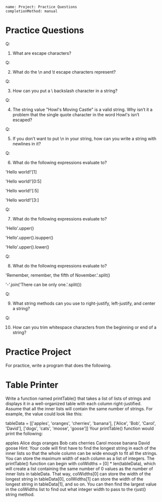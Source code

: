 ```ngMeta
name: Project: Practice Questions
completionMethod: manual
```
# Practice Questions

Q:

1. What are escape characters?

Q:

2. What do the \n and \t escape characters represent?

Q:

3. How can you put a \ backslash character in a string?

Q:

4. The string value "Howl's Moving Castle" is a valid string. Why isn’t it a problem that the single quote character in the word Howl's isn’t escaped?

Q:

5. If you don’t want to put \n in your string, how can you write a string with newlines in it?

Q:

6. What do the following expressions evaluate to?

'Hello world!'[1]

'Hello world!'[0:5]

'Hello world!'[:5]

'Hello world!'[3:]

Q:

7. What do the following expressions evaluate to?

'Hello'.upper()

'Hello'.upper().isupper()

'Hello'.upper().lower()

Q:

8. What do the following expressions evaluate to?

'Remember, remember, the fifth of November.'.split()

'-'.join('There can be only one.'.split())

Q:

9. What string methods can you use to right-justify, left-justify, and center a string?

Q:

10. How can you trim whitespace characters from the beginning or end of a string?

# Practice Project
For practice, write a program that does the following.

# Table Printer
Write a function named printTable() that takes a list of lists of strings and displays it in a well-organized table with each column right-justified. Assume that all the inner lists will contain the same number of strings. For example, the value could look like this:


tableData = [['apples', 'oranges', 'cherries', 'banana'],
             ['Alice', 'Bob', 'Carol', 'David'],
             ['dogs', 'cats', 'moose', 'goose']]
Your printTable() function would print the following:


  apples Alice  dogs
 oranges   Bob  cats
cherries Carol moose
  banana David goose
Hint: Your code will first have to find the longest string in each of the inner lists so that the whole column can be wide enough to fit all the strings. You can store the maximum width of each column as a list of integers. The printTable() function can begin with colWidths = [0] * len(tableData), which will create a list containing the same number of 0 values as the number of inner lists in tableData. That way, colWidths[0] can store the width of the longest string in tableData[0], colWidths[1] can store the width of the longest string in tableData[1], and so on. You can then find the largest value in the colWidths list to find out what integer width to pass to the rjust() string method.

